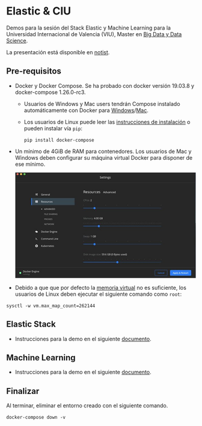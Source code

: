 # Elastic & CIU

Demos para la sesión del Stack Elastic y Machine Learning para la Universidad Internacional de Valencia (VIU), Master en [Big Data y Data Science](https://www.universidadviu.es/master-universitario-big-data-data-science/).

La presentación está disponible en [notist](https://noti.st/immavalls).

## Pre-requisitos

- Docker y Docker Compose. Se ha probado con docker versión 19.03.8 y docker-compose 1.26.0-rc3.
  - Usuarios de Windows y Mac users tendrán Compose instalado automáticamente con Docker para [Windows](https://docs.docker.com/docker-for-windows/install/)/[Mac](https://docs.docker.com/docker-for-mac/install/).
  - Los usuarios de Linux puede leer las [instrucciones de instalación](https://docs.docker.com/compose/install/#install-compose) o pueden instalar vía `pip`:
  
    ```shell
    pip install docker-compose
    ```

- Un mínimo de 4GiB de RAM para contenedores. Los usuarios de Mac y Windows deben configurar su máquina virtual Docker para disponer de ese mínimo.

    ![Docker VM memory settings](./doc/img/docker-vm-memory-settings.png)

- Debido a que que por defecto la [memoria virtual](https://www.elastic.co/guide/en/elasticsearch/reference/7.3/vm-max-map-count.html) no es suficiente, los usuarios de Linux deben ejecutar el siguiente comando como `root`:

```
sysctl -w vm.max_map_count=262144
```

## Elastic Stack

- Instrucciones para la demo en el siguiente [documento](./doc/pdf/Introduccion-Stack-Elastic-Demos.pdf).

## Machine Learning

- Instrucciones para la demo en el siguiente [documento](./doc/pdf/machine-learning-demos.pdf). 

## Finalizar

Al terminar, eliminar el entorno creado con el siguiente comando.

```shell
docker-compose down -v
```

